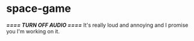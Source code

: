 # space-game

***==== TURN OFF AUDIO ====***
It's really loud and annoying and I promise you I'm working on it.

